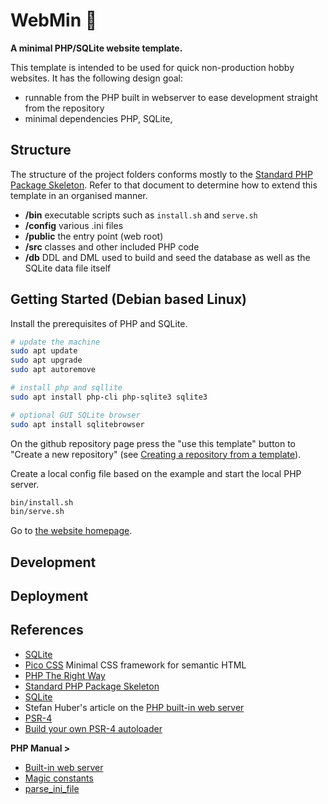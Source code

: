 # WebMin 👾

**A minimal PHP/SQLite website template.**

This template is intended to be used for quick non-production hobby websites. It has the following design goal:

* runnable from the PHP built in webserver to ease development straight from the repository
* minimal dependencies PHP,  SQLite, 

## Structure

The structure of the project folders conforms mostly to the  [Standard PHP Package Skeleton](https://github.com/php-pds/skeleton). Refer to that document to determine how to extend this template in an organised manner.

* **/bin** executable scripts such as `install.sh` and `serve.sh`
* **/config** various .ini files
* **/public** the entry point (web root)
* **/src** classes and other included PHP code
* **/db** DDL and DML used to build and seed the database as well as the SQLite data file itself

## Getting Started (Debian based Linux)

Install the prerequisites of PHP and SQLite.

```sh
# update the machine
sudo apt update
sudo apt upgrade
sudo apt autoremove

# install php and sqllite
sudo apt install php-cli php-sqlite3 sqlite3

# optional GUI SQLite browser
sudo apt install sqlitebrowser
```

On the github repository page press the "use this template" button to "Create a new repository" (see [Creating a repository from a template](https://docs.github.com/en/repositories/creating-and-managing-repositories/creating-a-repository-from-a-template#creating-a-repository-from-a-template)).

Create a local config file based on the example and start the local PHP server.

```bash
bin/install.sh
bin/serve.sh
```

Go to [the website homepage](http://localhost:8080).

## Development

## Deployment

## References

* [SQLite](https://www.sqlite.org/)
* [Pico CSS](https://picocss.com/) Minimal CSS framework for semantic HTML
* [PHP The Right Way](https://phptherightway.com/)
* [Standard PHP Package Skeleton](https://github.com/php-pds/skeleton)
* [SQLite](https://www.sqlite.org/)
* Stefan Huber's article on the [PHP built-in web server](https://stefanhuber.at/posts/php-builtin-webserver/)
* [PSR-4](https://www.php-fig.org/psr/psr-4/)
* [Build your own PSR-4 autoloader](https://pretzelhands.com/posts/build-your-own-psr-4-autoloader/)

**PHP Manual >**

* [Built-in web server](https://www.php.net/manual/en/features.commandline.webserver.php)
* [Magic constants](https://www.php.net/manual/en/language.constants.magic.php)
* [parse_ini_file](https://www.php.net/manual/en/function.parse-ini-file.php)